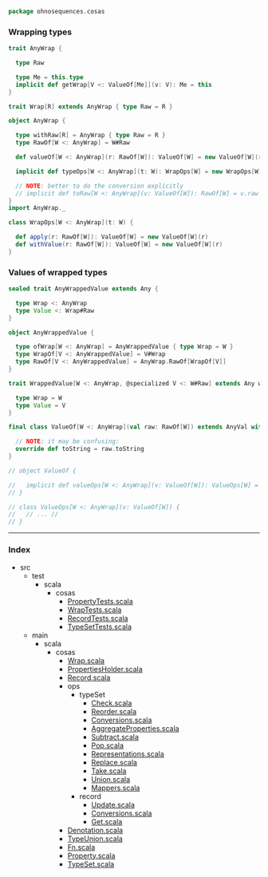 
```scala
package ohnosequences.cosas
```

### Wrapping types

```scala
trait AnyWrap {

  type Raw

  type Me = this.type
  implicit def getWrap[V <: ValueOf[Me]](v: V): Me = this
}

trait Wrap[R] extends AnyWrap { type Raw = R }

object AnyWrap {

  type withRaw[R] = AnyWrap { type Raw = R }
  type RawOf[W <: AnyWrap] = W#Raw

  def valueOf[W <: AnyWrap](r: RawOf[W]): ValueOf[W] = new ValueOf[W](r)

  implicit def typeOps[W <: AnyWrap](t: W): WrapOps[W] = new WrapOps[W](t)

  // NOTE: better to do the conversion explicitly
  // implicit def toRaw[W <: AnyWrap](v: ValueOf[W]): RawOf[W] = v.raw
}
import AnyWrap._

class WrapOps[W <: AnyWrap](t: W) {

  def apply(r: RawOf[W]): ValueOf[W] = new ValueOf[W](r)
  def withValue(r: RawOf[W]): ValueOf[W] = new ValueOf[W](r)
}
```

### Values of wrapped types

```scala
sealed trait AnyWrappedValue extends Any {

  type Wrap <: AnyWrap
  type Value <: Wrap#Raw
}

object AnyWrappedValue {

  type ofWrap[W <: AnyWrap] = AnyWrappedValue { type Wrap = W }
  type WrapOf[V <: AnyWrappedValue] = V#Wrap
  type RawOf[V <: AnyWrappedValue] = AnyWrap.RawOf[WrapOf[V]]
}

trait WrappedValue[W <: AnyWrap, @specialized V <: W#Raw] extends Any with AnyWrappedValue {

  type Wrap = W
  type Value = V
}

final class ValueOf[W <: AnyWrap](val raw: RawOf[W]) extends AnyVal with WrappedValue[W, RawOf[W]] {

  // NOTE: it may be confusing:
  override def toString = raw.toString
}

// object ValueOf {

//   implicit def valueOps[W <: AnyWrap](v: ValueOf[W]): ValueOps[W] = new ValueOps[W](v)
// }

// class ValueOps[W <: AnyWrap](v: ValueOf[W]) {
//   // ... //
// }

```


------

### Index

+ src
  + test
    + scala
      + cosas
        + [PropertyTests.scala][test/scala/cosas/PropertyTests.scala]
        + [WrapTests.scala][test/scala/cosas/WrapTests.scala]
        + [RecordTests.scala][test/scala/cosas/RecordTests.scala]
        + [TypeSetTests.scala][test/scala/cosas/TypeSetTests.scala]
  + main
    + scala
      + cosas
        + [Wrap.scala][main/scala/cosas/Wrap.scala]
        + [PropertiesHolder.scala][main/scala/cosas/PropertiesHolder.scala]
        + [Record.scala][main/scala/cosas/Record.scala]
        + ops
          + typeSet
            + [Check.scala][main/scala/cosas/ops/typeSet/Check.scala]
            + [Reorder.scala][main/scala/cosas/ops/typeSet/Reorder.scala]
            + [Conversions.scala][main/scala/cosas/ops/typeSet/Conversions.scala]
            + [AggregateProperties.scala][main/scala/cosas/ops/typeSet/AggregateProperties.scala]
            + [Subtract.scala][main/scala/cosas/ops/typeSet/Subtract.scala]
            + [Pop.scala][main/scala/cosas/ops/typeSet/Pop.scala]
            + [Representations.scala][main/scala/cosas/ops/typeSet/Representations.scala]
            + [Replace.scala][main/scala/cosas/ops/typeSet/Replace.scala]
            + [Take.scala][main/scala/cosas/ops/typeSet/Take.scala]
            + [Union.scala][main/scala/cosas/ops/typeSet/Union.scala]
            + [Mappers.scala][main/scala/cosas/ops/typeSet/Mappers.scala]
          + record
            + [Update.scala][main/scala/cosas/ops/record/Update.scala]
            + [Conversions.scala][main/scala/cosas/ops/record/Conversions.scala]
            + [Get.scala][main/scala/cosas/ops/record/Get.scala]
        + [Denotation.scala][main/scala/cosas/Denotation.scala]
        + [TypeUnion.scala][main/scala/cosas/TypeUnion.scala]
        + [Fn.scala][main/scala/cosas/Fn.scala]
        + [Property.scala][main/scala/cosas/Property.scala]
        + [TypeSet.scala][main/scala/cosas/TypeSet.scala]

[test/scala/cosas/PropertyTests.scala]: ../../../test/scala/cosas/PropertyTests.scala.md
[test/scala/cosas/WrapTests.scala]: ../../../test/scala/cosas/WrapTests.scala.md
[test/scala/cosas/RecordTests.scala]: ../../../test/scala/cosas/RecordTests.scala.md
[test/scala/cosas/TypeSetTests.scala]: ../../../test/scala/cosas/TypeSetTests.scala.md
[main/scala/cosas/Wrap.scala]: Wrap.scala.md
[main/scala/cosas/PropertiesHolder.scala]: PropertiesHolder.scala.md
[main/scala/cosas/Record.scala]: Record.scala.md
[main/scala/cosas/ops/typeSet/Check.scala]: ops/typeSet/Check.scala.md
[main/scala/cosas/ops/typeSet/Reorder.scala]: ops/typeSet/Reorder.scala.md
[main/scala/cosas/ops/typeSet/Conversions.scala]: ops/typeSet/Conversions.scala.md
[main/scala/cosas/ops/typeSet/AggregateProperties.scala]: ops/typeSet/AggregateProperties.scala.md
[main/scala/cosas/ops/typeSet/Subtract.scala]: ops/typeSet/Subtract.scala.md
[main/scala/cosas/ops/typeSet/Pop.scala]: ops/typeSet/Pop.scala.md
[main/scala/cosas/ops/typeSet/Representations.scala]: ops/typeSet/Representations.scala.md
[main/scala/cosas/ops/typeSet/Replace.scala]: ops/typeSet/Replace.scala.md
[main/scala/cosas/ops/typeSet/Take.scala]: ops/typeSet/Take.scala.md
[main/scala/cosas/ops/typeSet/Union.scala]: ops/typeSet/Union.scala.md
[main/scala/cosas/ops/typeSet/Mappers.scala]: ops/typeSet/Mappers.scala.md
[main/scala/cosas/ops/record/Update.scala]: ops/record/Update.scala.md
[main/scala/cosas/ops/record/Conversions.scala]: ops/record/Conversions.scala.md
[main/scala/cosas/ops/record/Get.scala]: ops/record/Get.scala.md
[main/scala/cosas/Denotation.scala]: Denotation.scala.md
[main/scala/cosas/TypeUnion.scala]: TypeUnion.scala.md
[main/scala/cosas/Fn.scala]: Fn.scala.md
[main/scala/cosas/Property.scala]: Property.scala.md
[main/scala/cosas/TypeSet.scala]: TypeSet.scala.md
